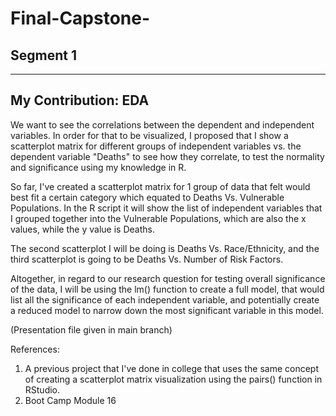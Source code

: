 # Final-Capstone-

## Segment 1


-------------------------------------------------------------------------

## My Contribution: EDA

We want to see the correlations between the dependent and independent variables. In order for that to be visualized, I proposed that I show a scatterplot matrix for different groups of independent variables vs. the dependent variable "Deaths" to see how they correlate, to test the normality and significance using my knowledge in R. 

So far, I've created a scatterplot matrix for 1 group of data that felt would best fit a certain category which equated to Deaths Vs. Vulnerable Populations. In the R script it will show the list of independent variables that I grouped together into the Vulnerable Populations, which are also the x values, while the y value is Deaths. 

The second scatterplot I will be doing is Deaths Vs. Race/Ethnicity, and the third scatterplot is going to be Deaths Vs. Number of Risk Factors. 

Altogether, in regard to our research question for testing overall significance of the data, I will be using the lm() function to create a full model, that would list
all the significance of each independent variable, and potentially create a reduced model to narrow down the most significant variable in this model. 

(Presentation file given in main branch)

References: 
1. A previous project that I've done in college that uses the same concept of creating a scatterplot matrix visualization using the pairs() function in RStudio. 
2. Boot Camp Module 16 
